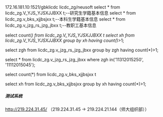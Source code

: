 
172.16.181.10:1521/gbklicdc
licdc_zg/neusoft
select * from licdc_zg.V_YJS_YJSXJJBXX t;--研究生学籍基本信息
select * from licdc_zg.v_bks_xjjbsjxx t;--本科生学籍基本信息
select * from licdc_zg.v_jzg_rs_jzg_jbxx t;--教职工基本信息


select count(*) from licdc_zg.V_YJS_YJSXJJBXX t
select xh from licdc_zg.V_YJS_YJSXJJBXX group by xh having count(*)>1;

select zgh from licdc_zg.v_jzg_rs_jzg_jbxx group by zgh having count(*)>1;

select * from licdc_zg.v_jzg_rs_jzg_jbxx where zgh in('11312015250', '11112015045');

select count(*) from licdc_zg.v_bks_xjjbsjxx t

select xh from licdc_zg.v_bks_xjjbsjxx group by xh having count(*)>1;


##### 测试系统
http://219.224.31.45/
（219.224.31.45 -> 219.224.21.144（师大组织部））
